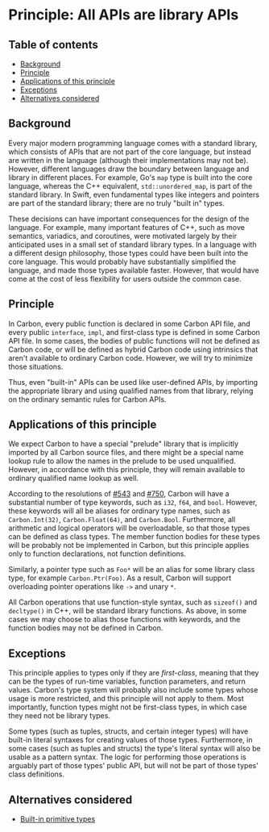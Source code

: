 # Principle: All APIs are library APIs

<!--
Part of the Carbon Language project, under the Apache License v2.0 with LLVM
Exceptions. See /LICENSE for license information.
SPDX-License-Identifier: Apache-2.0 WITH LLVM-exception
-->

<!-- toc -->

## Table of contents

-   [Background](#background)
-   [Principle](#principle)
-   [Applications of this principle](#applications-of-this-principle)
-   [Exceptions](#exceptions)
-   [Alternatives considered](#alternatives-considered)

<!-- tocstop -->

## Background

Every major modern programming language comes with a standard library, which
consists of APIs that are not part of the core language, but instead are written
in the language (although their implementations may not be). However, different
languages draw the boundary between language and library in different places.
For example, Go's `map` type is built into the core language, whereas the C++
equivalent, `std::unordered_map`, is part of the standard library. In Swift,
even fundamental types like integers and pointers are part of the standard
library; there are no truly "built in" types.

These decisions can have important consequences for the design of the language.
For example, many important features of C++, such as move semantics, variadics,
and coroutines, were motivated largely by their anticipated uses in a small set
of standard library types. In a language with a different design philosophy,
those types could have been built into the core language. This would probably
have substantially simplified the language, and made those types available
faster. However, that would have come at the cost of less flexibility for users
outside the common case.

## Principle

In Carbon, every public function is declared in some Carbon API file, and every
public `interface`, `impl`, and first-class type is defined in some Carbon API
file. In some cases, the bodies of public functions will not be defined as
Carbon code, or will be defined as hybrid Carbon code using intrinsics that
aren't available to ordinary Carbon code. However, we will try to minimize those
situations.

Thus, even "built-in" APIs can be used like user-defined APIs, by importing the
appropriate library and using qualified names from that library, relying on the
ordinary semantic rules for Carbon APIs.

## Applications of this principle

We expect Carbon to have a special "prelude" library that is implicitly imported
by all Carbon source files, and there might be a special name lookup rule to
allow the names in the prelude to be used unqualified. However, in accordance
with this principle, they will remain available to ordinary qualified name
lookup as well.

According to the resolutions of
[#543](https://github.com/carbon-language/carbon-lang/issues/543) and
[#750](https://github.com/carbon-language/carbon-lang/issues/750), Carbon will
have a substantial number of type keywords, such as `i32`, `f64`, and `bool`.
However, these keywords will all be aliases for ordinary type names, such as
`Carbon.Int(32)`, `Carbon.Float(64)`, and `Carbon.Bool`. Furthermore, all
arithmetic and logical operators will be overloadable, so that those types can
be defined as class types. The member function bodies for these types will be
probably not be implemented in Carbon, but this principle applies only to
function declarations, not function definitions.

Similarly, a pointer type such as `Foo*` will be an alias for some library class
type, for example `Carbon.Ptr(Foo)`. As a result, Carbon will support
overloading pointer operations like `->` and unary `*`.

All Carbon operations that use function-style syntax, such as `sizeof()` and
`decltype()` in C++, will be standard library functions. As above, in some cases
we may choose to alias those functions with keywords, and the function bodies
may not be defined in Carbon.

## Exceptions

This principle applies to types only if they are _first-class_, meaning that
they can be the types of run-time variables, function parameters, and return
values. Carbon's type system will probably also include some types whose usage
is more restricted, and this principle will not apply to them. Most importantly,
function types might not be first-class types, in which case they need not be
library types.

Some types (such as tuples, structs, and certain integer types) will have
built-in literal syntaxes for creating values of those types. Furthermore, in
some cases (such as tuples and structs) the type's literal syntax will also be
usable as a pattern syntax. The logic for performing those operations is
arguably part of those types' public API, but will not be part of those types'
class definitions.

## Alternatives considered

-   [Built-in primitive types](/proposals/p1280.md#built-in-primitive-types)
